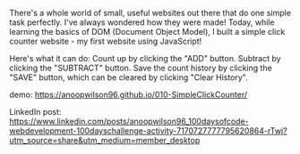 There's a whole world of small, useful websites out there that do one simple task perfectly. I've always wondered how they were made! Today, while learning the basics of DOM (Document Object Model), I built a simple click counter website - my first website using JavaScript!

Here's what it can do:
Count up by clicking the "ADD" button.
Subtract by clicking the "SUBTRACT" button.
Save the count history by clicking the "SAVE" button, which can be cleared by clicking "Clear History".

demo: https://anoopwilson96.github.io/010-SimpleClickCounter/



LinkedIn post: https://www.linkedin.com/posts/anoopwilson96_100daysofcode-webdevelopment-100dayschallenge-activity-7170727777795620864-rTwj?utm_source=share&utm_medium=member_desktop
